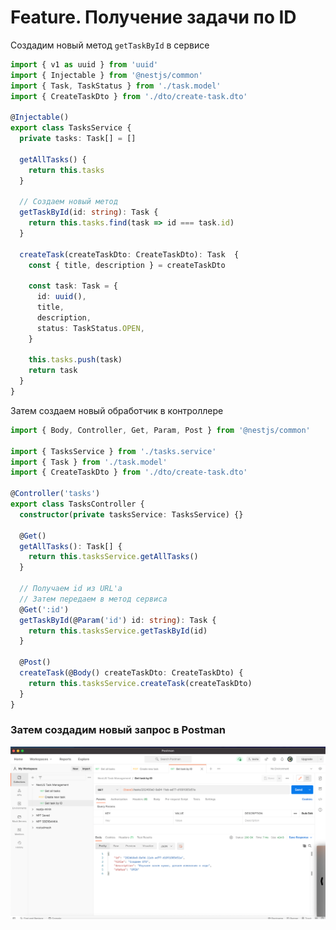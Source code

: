 # Feature. Получение задачи по ID

Создадим новый метод `getTaskById` в сервисе

```typescript
import { v1 as uuid } from 'uuid'
import { Injectable } from '@nestjs/common'
import { Task, TaskStatus } from './task.model'
import { CreateTaskDto } from './dto/create-task.dto'

@Injectable()
export class TasksService {
  private tasks: Task[] = []

  getAllTasks() {
    return this.tasks
  }

  // Создаем новый метод
  getTaskById(id: string): Task {
    return this.tasks.find(task => id === task.id)
  }

  createTask(createTaskDto: CreateTaskDto): Task  {
    const { title, description } = createTaskDto

    const task: Task = {
      id: uuid(),
      title,
      description,
      status: TaskStatus.OPEN,
    }

    this.tasks.push(task)
    return task
  }
}
```

Затем создаем новый обработчик в контроллере
```typescript
import { Body, Controller, Get, Param, Post } from '@nestjs/common'

import { TasksService } from './tasks.service'
import { Task } from './task.model'
import { CreateTaskDto } from './dto/create-task.dto'

@Controller('tasks')
export class TasksController {
  constructor(private tasksService: TasksService) {}

  @Get()
  getAllTasks(): Task[] {
    return this.tasksService.getAllTasks()
  }

  // Получаем id из URL'а
  // Затем передаем в метод сервиса
  @Get(':id')
  getTaskById(@Param('id') id: string): Task {
    return this.tasksService.getTaskById(id)
  }

  @Post()
  createTask(@Body() createTaskDto: CreateTaskDto) {
    return this.tasksService.createTask(createTaskDto)
  }
}
```

### Затем создадим новый запрос в Postman
![1. Создаем новый запрос в Postman](./img/1.%20Create%20new%20request%20in%20Postman.png)
